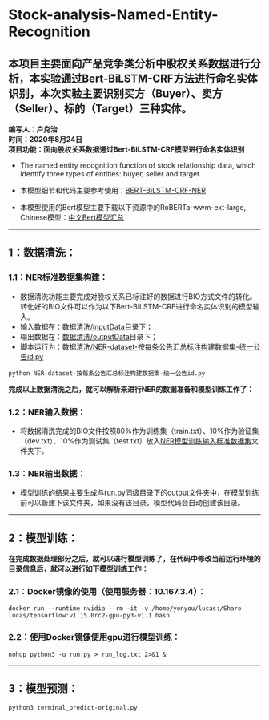 # Stock-analysis-Named-Entity-Recognition
## 本项目主要面向产品竞争类分析中股权关系数据进行分析，本实验通过Bert-BiLSTM-CRF方法进行命名实体识别，本次实验主要识别买方（Buyer）、卖方（Seller）、标的（Target）三种实体。
**编写人：卢克治<br>时间：2020年8月24日<br>项目功能：面向股权关系数据通过Bert-BiLSTM-CRF模型进行命名实体识别<br>**
- The named entity recognition function of stock relationship data, which identify three types of entities: buyer, seller and target.<br>
+ 本模型细节和代码主要参考使用：[BERT-BiLSTM-CRF-NER](https://github.com/macanv/BERT-BiLSTM-CRF-NER)<br>
* 本模型使用的Bert模型主要下载以下资源中的RoBERTa-wwm-ext-large, Chinese模型：[中文Bert模型汇总](https://github.com/ymcui/Chinese-BERT-wwm)<br>

---
## 1：数据清洗：
### 1.1：NER标准数据集构建：
+ 数据清洗功能主要完成对股权关系已标注好的数据进行BIO方式文件的转化。转化好的BIO文件可以作为以下Bert-BiLSTM-CRF进行命名实体识别的模型输入。
+ 输入数据在：[数据清洗/inputData](https://github.com/lgxt/Stock-analysis-Named-Entity-Recognition/tree/master/%E6%95%B0%E6%8D%AE%E6%B8%85%E6%B4%97/inputData)目录下；
+ 输出数据在：[数据清洗/outputData](https://github.com/lgxt/Stock-analysis-Named-Entity-Recognition/tree/master/%E6%95%B0%E6%8D%AE%E6%B8%85%E6%B4%97/outputData)目录下；
+ 脚本运行为：[数据清洗/NER-dataset-按每条公告汇总标注构建数据集-统一公告id.py](https://github.com/lgxt/Stock-analysis-Named-Entity-Recognition/blob/master/%E6%95%B0%E6%8D%AE%E6%B8%85%E6%B4%97/NER-dataset-%E6%8C%89%E6%AF%8F%E6%9D%A1%E5%85%AC%E5%91%8A%E6%B1%87%E6%80%BB%E6%A0%87%E6%B3%A8%E6%9E%84%E5%BB%BA%E6%95%B0%E6%8D%AE%E9%9B%86-%E7%BB%9F%E4%B8%80%E5%85%AC%E5%91%8Aid.py)<br>
```
python NER-dataset-按每条公告汇总标注构建数据集-统一公告id.py
```
**完成以上数据清洗之后，就可以解析来进行NER的数据准备和模型训练工作了：**
### 1.2：NER输入数据：
+ 将数据清洗完成的BIO文件按照80%作为训练集（train.txt）、10%作为验证集（dev.txt）、10%作为测试集（test.txt）放入[NER模型训练输入标准数据集](https://github.com/lgxt/Stock-analysis-Named-Entity-Recognition/tree/master/NERdata)文件夹下。
### 1.3：NER输出数据：
+ 模型训练的结果主要生成与run.py同级目录下的output文件夹中，在模型训练前可以新建下该文件夹，如果没有该目录，模型代码会自动创建该目录。

_ _ _
## 2：模型训练：
**在完成数据处理部分之后，就可以进行模型训练了，在代码中修改当前运行环境的目录信息后，就可以进行如下模型训练工作：**
### 2.1：Docker镜像的使用（使用服务器：10.167.3.4）：
```
docker run --runtime nvidia --rm -it -v /home/yonyou/lucas:/Share lucas/tensorflow:v1.15.0rc2-gpu-py3-v1.1 bash
```
### 2.2：使用Docker镜像使用gpu进行模型训练：
```
nohup python3 -u run.py > run_log.txt 2>&1 &
```
_ _ _
## 3：模型预测：
```
python3 terminal_predict-original.py
```

